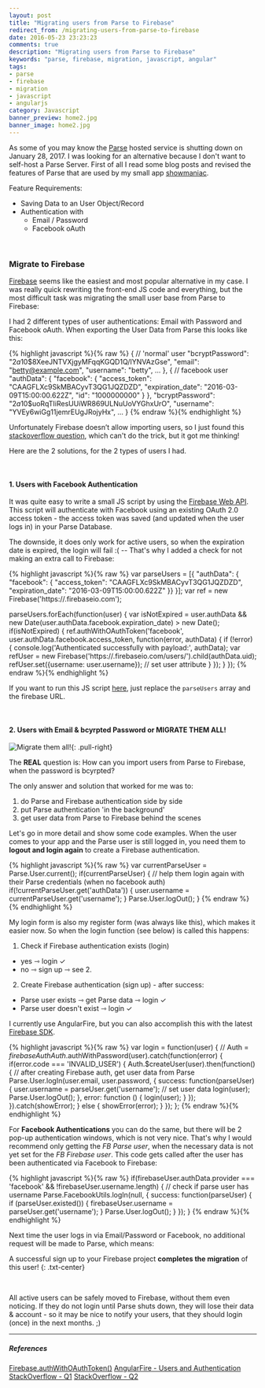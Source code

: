 ```yaml
---
layout: post
title: "Migrating users from Parse to Firebase"
redirect_from: /migrating-users-from-parse-to-firebase
date: 2016-05-23 23:23:23
comments: true
description: "Migrating users from Parse to Firebase"
keywords: "parse, firebase, migration, javascript, angular"
tags:
- parse
- firebase
- migration
- javascript
- angularjs
category: Javascript
banner_preview: home2.jpg
banner_image: home2.jpg
---
```


As some of you may know the [Parse](https://www.parse.com) hosted service is shutting down on January 28, 2017. I was looking for an alternative because I don't want to self-host a Parse Server. First of all I read some blog posts and revised the features of Parse that are used by my small app [showmaniac](https://www.showmaniac.org/).

Feature Requirements:

* Saving Data to an User Object/Record
* Authentication with
  * Email / Password
  * Facebook oAuth

<br>

### Migrate to Firebase

[Firebase](https://www.firebase.com/) seems like the easiest and most popular alternative in my case. I was really quick rewriting the front-end JS code and everything, but the most difficult task was migrating the small user base from Parse to Firebase:

I had 2 different types of user authentications: Email with Password and Facebook oAuth. When exporting the User Data from Parse this looks like this:

{% highlight javascript %}{% raw %}
{  // 'normal' user
  "bcryptPassword": "$2a$10$8XeeJNTVXjgyMFqqKGQD1Q/IYNVAzGse",
  "email": "betty@example.com",
  "username": "betty",
  ...
}, { // facebook user
  "authData": {
    "facebook": {
      "access_token": "CAAGFLXc9SkMBACyvT3QG1JQZDZD",
      "expiration_date": "2016-03-09T15:00:00.622Z",
      "id": "1000000000"
    }
  },
  "bcryptPassword": "$2a$10$uoRqTIiResUUiWR869ULNuUoVYGhxUrO",
  "username": "YVEy6wiGg11jemrEUgJRojyHx",
  ...
}
{% endraw %}{% endhighlight %}


Unfortunately Firebase doesn’t allow importing users, so I just found this [stackoverflow question](http://stackoverflow.com/questions/16053273/firebase-import-users-from-existing-app), which can't do the trick, but it got me thinking!

Here are the 2 solutions, for the 2 types of users I had.

<br>

#### 1. Users with Facebook Authentication

It was quite easy to write a small JS script by using the [Firebase Web API](https://www.firebase.com/docs/web/api/firebase/authwithoauthtoken.html). This script will authenticate with Facebook using an existing OAuth 2.0 access token - the access token was saved (and updated when the user logs in) in your Parse Database.

The downside, it does only work for active users, so when the expiration date is expired, the login will fail :(   --  That's why I added a check for not making an extra call to Firebase:

{% highlight javascript %}{% raw %}
var parseUsers = [{ "authData": { "facebook": { "access_token": "CAAGFLXc9SkMBACyvT3QG1JQZDZD", "expiration_date": "2016-03-09T15:00:00.622Z" }} }];
var ref = new Firebase('https://<YOUR-FIREBASE-APP>.firebaseio.com');

parseUsers.forEach(function(user) {
  var isNotExpired = user.authData && new Date(user.authData.facebook.expiration_date) > new Date();
  if(isNotExpired) {
    ref.authWithOAuthToken('facebook', user.authData.facebook.access_token, function(error, authData) {
      if (!error) {
        console.log('Authenticated successfully with payload:', authData);
        var refUser = new Firebase('https://<YOUR-FIREBASE-APP>.firebaseio.com/users/').child(authData.uid);
        refUser.set({username: user.username}); // set user attribute
      }
    });
  }
});
{% endraw %}{% endhighlight %}

If you want to run this JS script [here](http://js.do/code/migrate-parse-users-to-firebase), just replace the `parseUsers` array and the firebase URL.

<br>

#### 2. Users with Email & bcyrpted Password or MIGRATE THEM ALL!

![Migrate them all!](https://cdn.meme.am/instances/200x/68515726.jpg){: .pull-right}

The **REAL** question is: How can you import users from Parse to Firebase, when the password is bcyrpted?

The only answer and solution that worked for me was to:

1. do Parse and Firebase authentication side by side
2. put Parse authentication 'in the background'
3. get user data from Parse to Firebase behind the scenes

Let's go in more detail and show some code examples. When the user comes to your app and the Parse user is still logged in, you need them to **logout and login again** to create a Firebase authentication.

{% highlight javascript %}{% raw %}
var currentParseUser = Parse.User.current();
if(currentParseUser) {
   // help them login again with their Parse credentials (when no facebook auth)
  if(!currentParseUser.get('authData')) {
    user.username = currentParseUser.get('username');
  }
  Parse.User.logOut();
}
{% endraw %}{% endhighlight %}


My login form is also my register form (was always like this), which makes it easier now. So when the login function (see below) is called this happens:

1. Check if Firebase authentication exists (login)
  * yes ⇾ login ✓
  * no  ⇾ sign up ⇾ see 2.
2. Create Firebase authentication (sign up) - after success:
  * Parse user exists ⇾ get Parse data ⇾ login ✓
  * Parse user doesn't exist ⇾ login ✓

I currently use AngularFire, but you can also accomplish this with the latest [Firebase SDK](https://firebase.google.com/docs/).

{% highlight javascript %}{% raw %}
var login = function(user) {
  // Auth = $firebaseAuth
  Auth.$authWithPassword(user).catch(function(error) {
    if(error.code === 'INVALID_USER') {
      Auth.$createUser(user).then(function() {
        // after creating Firebase auth, get user data from Parse
        Parse.User.logIn(user.email, user.password, {
          success: function(parseUser) {
            user.username = parseUser.get('username'); // set user data
            login(user);
            Parse.User.logOut();
          }, error: function () {
            login(user);
          }
        });
      }).catch(showError);
    } else {
      showError(error);
    }
  });
};
{% endraw %}{% endhighlight %}



For **Facebook Authentications** you can do the same, but there will be 2 pop-up authentication windows, which is not very nice. That's why I would recommend only getting the *FB Parse user*, when the necessary data is not yet set for the *FB Firebase user*. This code gets called after the user has been authenticated via Facebook to Firebase:


{% highlight javascript %}{% raw %}
if(firebaseUser.authData.provider === 'facebook' && !firebaseUser.username.length) {
  // check if parse user has username
  Parse.FacebookUtils.logIn(null, {
    success: function(parseUser) {
      if (parseUser.existed()) {
        firebaseUser.username = parseUser.get('username');
      }
      Parse.User.logOut();
    }
  });
}
{% endraw %}{% endhighlight %}

Next time the user logs in via Email/Password or Facebook, no additional request will be made to Parse, which means:

A successful sign up to your Firebase project **completes the migration** of this user!
{: .txt-center}

<br>

All active users can be safely moved to Firebase, without them even noticing. If they do not login until Parse shuts down, they will lose their data & account - so it may be nice to notify your users, that they should login (once) in the next months. ;)


---

##### References

[Firebase.authWithOAuthToken()](https://www.firebase.com/docs/web/api/firebase/authwithoauthtoken.html)
[AngularFire - Users and Authentication](https://www.firebase.com/docs/web/libraries/angular/api.html#angularfire-users-and-authentication-createusercredentials)
[StackOverflow - Q1](http://stackoverflow.com/questions/36185483/how-to-migrate-data-from-parse-com-to-firebase)
[StackOverflow - Q2](http://stackoverflow.com/questions/16053273/firebase-import-users-from-existing-app)
